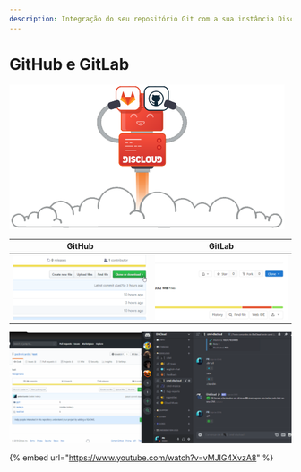 ```yaml
---
description: Integração do seu repositório Git com a sua instância Discloud
---
```


# GitHub e GitLab

![](../../.gitbook/assets/github-vs-gitlabpost%20%281%29.png)

| GitHub                               |GitLab                                |
|--------------------------------------|------------------------------------- |
|![](../../.gitbook/assets/github.gif) | ![](../../.gitbook/assets/gitlab.gif)|


![](../../.gitbook/assets/exemplo%20%283%29.gif)

{% embed url="https://www.youtube.com/watch?v=vMJIG4XvzA8" %}



